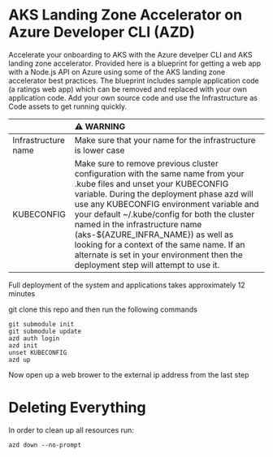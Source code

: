 # AKS Landing Zone Accelerator on Azure Developer CLI (AZD)
Accelerate your onboarding to AKS with the Azure develper CLI and AKS landing zone accelerator. Provided here is a blueprint for getting a web app with a Node.js API on Azure using some of the AKS landing zone accelerator best practices. The blueprint includes sample application code (a ratings web app) which can be removed and replaced with your own application code. Add your own source code and use the Infrastructure as Code assets to get running quickly.

| |⚠️ WARNING |
|:----|:---|
| Infrastructure name| Make sure that your name for the infrastructure is lower case  |
| KUBECONFIG | Make sure to remove previous cluster configuration with the same name from your .kube files and unset your KUBECONFIG variable.  During the deployment phase azd will use any KUBECONFIG environment variable and your default ~/.kube/config for both the cluster named in the infrastructure name (aks-${AZURE_INFRA_NAME}) as well as looking for a context of the same name.  If an alternate is set in your environment then the deployment step will attempt to use it.|

Full deployment of the system and applications takes approximately 12 minutes

git clone this repo and then run the following commands
```
git submodule init 
git submodule update
azd auth login
azd init
unset KUBECONFIG
azd up
```

Now open up a web brower to the external ip address from the last step

# Deleting Everything
In order to clean up all resources run:
```
azd down --no-prompt
```


